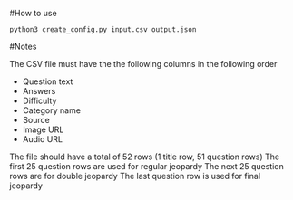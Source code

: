 #How to use

```
python3 create_config.py input.csv output.json
```

#Notes

The CSV file must have the the following columns in the following order

* Question text
* Answers
* Difficulty
* Category name
* Source
* Image URL
* Audio URL

The file should have a total of 52 rows (1 title row, 51 question rows)
The first 25 question rows are used for regular jeopardy
The next 25 question rows are for double jeopardy
The last question row is used for final jeopardy